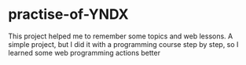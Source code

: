 # practise-of-YNDX

This project helped me to remember some topics and web lessons. A simple project, but I did it with a programming course step by step, so I learned some web programming actions better
